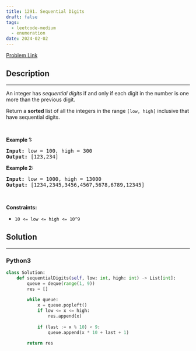 ```yaml
---
title: 1291. Sequential Digits
draft: false
tags: 
  - leetcode-medium
  - enumeration
date: 2024-02-02
---
```


[Problem Link](https://leetcode.com/problems/sequential-digits/)

## Description

---
<p>An&nbsp;integer has <em>sequential digits</em> if and only if each digit in the number is one more than the previous digit.</p>

<p>Return a <strong>sorted</strong> list of all the integers&nbsp;in the range <code>[low, high]</code>&nbsp;inclusive that have sequential digits.</p>

<p>&nbsp;</p>
<p><strong class="example">Example 1:</strong></p>
<pre><strong>Input:</strong> low = 100, high = 300
<strong>Output:</strong> [123,234]
</pre><p><strong class="example">Example 2:</strong></p>
<pre><strong>Input:</strong> low = 1000, high = 13000
<strong>Output:</strong> [1234,2345,3456,4567,5678,6789,12345]
</pre>
<p>&nbsp;</p>
<p><strong>Constraints:</strong></p>

<ul>
	<li><code>10 &lt;= low &lt;= high &lt;= 10^9</code></li>
</ul>


## Solution

---
### Python3
``` py title='sequential-digits'
class Solution:
    def sequentialDigits(self, low: int, high: int) -> List[int]:
        queue = deque(range(1, 9))
        res = []
        
        while queue:
            x = queue.popleft()
            if low <= x <= high:
                res.append(x)
            
            if (last := x % 10) < 9:
                queue.append(x * 10 + last + 1)
        
        return res

```

